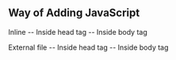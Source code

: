 Way of Adding JavaScript
-----------------------
Inline
    -- Inside head tag
    -- Inside body tag

External file
    -- Inside head tag
    -- Inside body tag